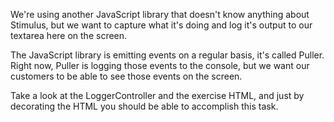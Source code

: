 We're using another JavaScript library that doesn't know anything about
Stimulus, but we want to capture what it's doing and log it's output to our
textarea here on the screen.

The JavaScript library is emitting events on a regular basis, it's called
Puller. Right now, Puller is logging those events to the console, but we want
our customers to be able to see those events on the screen.

Take a look at the LoggerController and the exercise HTML, and just by
decorating the HTML you should be able to accomplish this task.
